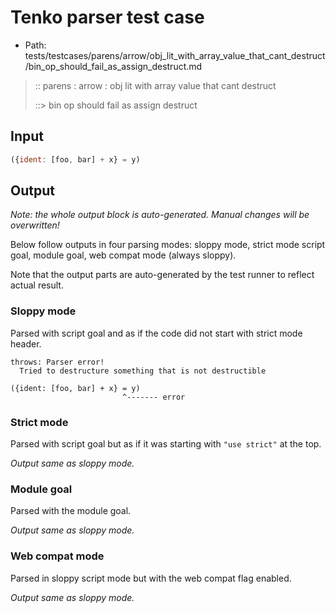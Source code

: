 # Tenko parser test case

- Path: tests/testcases/parens/arrow/obj_lit_with_array_value_that_cant_destruct/bin_op_should_fail_as_assign_destruct.md

> :: parens : arrow : obj lit with array value that cant destruct
>
> ::> bin op should fail as assign destruct

## Input


`````js
({ident: [foo, bar] + x} = y)
`````

## Output

_Note: the whole output block is auto-generated. Manual changes will be overwritten!_

Below follow outputs in four parsing modes: sloppy mode, strict mode script goal, module goal, web compat mode (always sloppy).

Note that the output parts are auto-generated by the test runner to reflect actual result.

### Sloppy mode

Parsed with script goal and as if the code did not start with strict mode header.

`````
throws: Parser error!
  Tried to destructure something that is not destructible

({ident: [foo, bar] + x} = y)
                         ^------- error
`````

### Strict mode

Parsed with script goal but as if it was starting with `"use strict"` at the top.

_Output same as sloppy mode._

### Module goal

Parsed with the module goal.

_Output same as sloppy mode._

### Web compat mode

Parsed in sloppy script mode but with the web compat flag enabled.

_Output same as sloppy mode._
